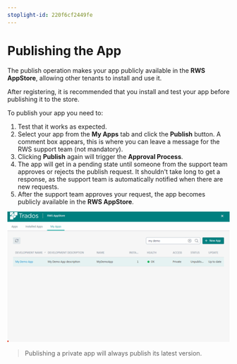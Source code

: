 ```yaml
---
stoplight-id: 220f6cf2449fe
---
```


# Publishing the App

The publish operation makes your app publicly available in the **RWS AppStore**, allowing other tenants to install and use it.

After registering, it is recommended that you install and test your app before publishing it to the store.

To publish your app you need to:
1. Test that it works as expected.
2. Select your app from the **My Apps** tab and click the **Publish** button. A comment box appears, this is where you can leave a message for the RWS support team (not mandatory).
3. Clicking **Publish** again will trigger the **Approval Process**.
4. The app will get in a pending state until someone from the support team approves or rejects the publish request. It shouldn't take long to get a response, as the support team is automatically notified when there are new requests.
5. After the support team approves your request, the app becomes publicly available in the **RWS AppStore**.

<!--
focus: false
-->
![Publish](https://github.com/RWS/language-cloud-public-api-doc-resources/blob/main/extensibility/app-management/Publish.gif?raw=true)

> Publishing a private app will always publish its latest version.